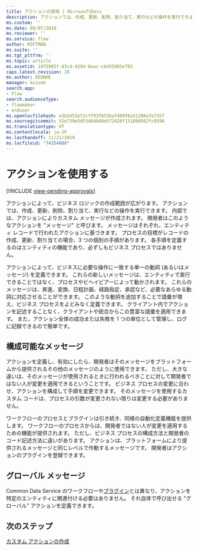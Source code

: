 ```yaml
---
title: アクションの使用 | MicrosoftDocs
description: アクションでは、作成、更新、削除、割り当て、実行などの操作を実行できます。 内部では、アクションによりカスタム メッセージが作成されます。
ms.custom: ''
ms.date: 08/07/2018
ms.reviewer: ''
ms.service: flow
author: MSFTMAN
ms.suite: ''
ms.tgt_pltfrm: ''
ms.topic: article
ms.assetid: 1475985f-d3c4-429d-beac-cb455965e792
caps.latest.revision: 20
ms.author: DEONHE
manager: kvivek
search.app:
- Flow
search.audienceType:
- flowmaker
- enduser
ms.openlocfilehash: e3b5d53e72cff93f853bafd89f8a51200a7e735f
ms.sourcegitcommit: 52e739e5d53464b80e572928f131890562fc0396
ms.translationtype: HT
ms.contentlocale: ja-JP
ms.lasthandoff: 11/21/2019
ms.locfileid: "74354600"
---
```

# <a name="use-actions"></a>アクションを使用する
[!INCLUDE [view-pending-approvals](includes/cc-rebrand.md)]

アクションによって、ビジネス ロジックの作成範囲が広がります。 アクションでは、作成、更新、削除、割り当て、実行などの操作を実行できます。 内部では、アクションによりカスタム メッセージが作成されます。 開発者はこのようなアクションを "メッセージ" と呼びます。 メッセージはそれぞれ、エンティティ レコードで行われたアクションに基づきます。 プロセスの目標がレコードの作成、更新、割り当ての場合、3 つの個別の手順があります。 各手順を定義するのはエンティティの機能であり、必ずしもビジネス プロセスではありません。  
  
アクションによって、ビジネスに必要な操作に一致する単一の動詞 (あるいはメッセージ) を定義できます。 これらの新しいメッセージは、エンティティで実行できることではなく、プロセスやビヘイビアーによって動かされます。 これらのメッセージは、昇進、変換、日程計画、経路指定、承認など、必要なあらゆる動詞に対応させることができます。 このような動詞を追加することで語彙が増え、ビジネス プロセスをよどみなく定義できます。 クライアント内でアクションを記述することなく、クライアントや統合からこの豊富な語彙を適用できます。 また、アクション全体の成功または失敗を 1 つの単位として管理し、ログに記録できるので簡単です。  
  
<a name="BKMK_ConfigurableMessages"></a>   
## <a name="configurable-messages"></a>構成可能なメッセージ  
 アクションを定義し、有効にしたら、開発者はそのメッセージをプラットフォームから提供されるその他のメッセージのように使用できます。 ただし、大きな違いは、そのメッセージが使用されるときに行われるべきことに対して開発者ではない人が変更を適用できるということです。 ビジネス プロセスの変更に合わせ、アクションを構成して手順を変更できます。 そのメッセージを使用するカスタム コードは、プロセスの引数が変更されない限りは変更する必要がありません。  
  
 ワークフローのプロセスとプラグインは引き続き、同様の自動化定義機能を提供します。 ワークフローのプロセスからは、開発者ではない人が変更を適用するための機能が提供されます。 ただし、ビジネス プロセスの構成方法と開発者のコード記述方法に違いがあります。 アクションは、プラットフォームにより提供されるメッセージと同じレベルで作動するメッセージです。 開発者はアクションのプラグインを登録できます。  
  
<a name="BKMK_GlobalMessages"></a>   
## <a name="global-messages"></a>グローバル メッセージ 
 
 Common Data Service のワークフローや[プラグイン](/powerapps/developer/common-data-service/apply-business-logic-with-code?branch=master#create-a-plug-in)とは異なり、アクションを特定のエンティティに関連付ける必要はありません。 それ自体で呼び出せる "グローバル" アクションを定義できます。

## <a name="next-steps"></a>次のステップ

[カスタム アクションの作成](create-actions.md)  
  

